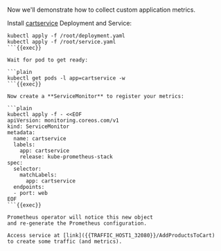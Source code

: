 <br>

Now we'll demonstrate how to collect custom application metrics.

Install [cartservice](https://gitlab.com/solve-x-kubernetes/cartservice) Deployment and Service:

```plain
kubectl apply -f /root/deployment.yaml
kubectl apply -f /root/service.yaml
```{{exec}}

Wait for pod to get ready:

```plain
kubectl get pods -l app=cartservice -w
```{{exec}}

Now create a **ServiceMonitor** to register your metrics:

```plain
kubectl apply -f - <<EOF
apiVersion: monitoring.coreos.com/v1
kind: ServiceMonitor
metadata:
  name: cartservice
  labels:
    app: cartservice
    release: kube-prometheus-stack
spec:
  selector:
    matchLabels:
      app: cartservice
  endpoints:
  - port: web
EOF
```{{exec}}

Prometheus operator will notice this new object
and re-generate the Prometheus configuration.

Access service at [link]({{TRAFFIC_HOST1_32080}}/AddProductsToCart)
to create some traffic (and metrics).
